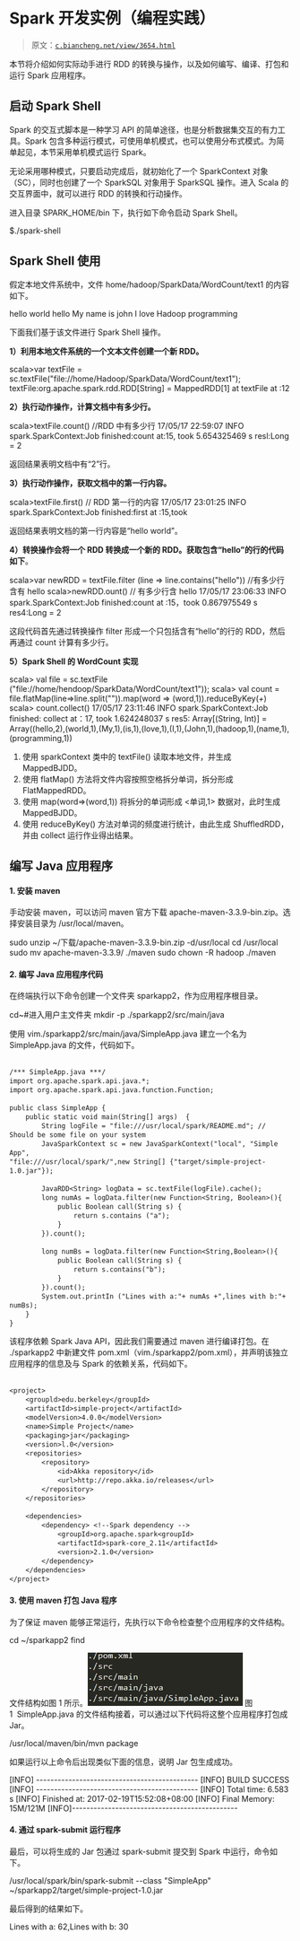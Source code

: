 # Spark 开发实例（编程实践）

> 原文：[`c.biancheng.net/view/3654.html`](http://c.biancheng.net/view/3654.html)

本节将介绍如何实际动手进行 RDD 的转换与操作，以及如何编写、编译、打包和运行 Spark 应用程序。

## 启动 Spark Shell

Spark 的交互式脚本是一种学习 API 的简单途径，也是分析数据集交互的有力工具。Spark 包含多种运行模式，可使用单机模式，也可以使用分布式模式。为简单起见，本节采用单机模式运行 Spark。

无论采用哪种模式，只要启动完成后，就初始化了一个 SparkContext 对象（SC），同时也创建了一个 SparkSQL 对象用于 SparkSQL 操作。进入 Scala 的交互界面中，就可以进行 RDD 的转换和行动操作。

进入目录 SPARK_HOME/bin 下，执行如下命令启动 Spark Shell。

$./spark-shell

## Spark Shell 使用

假定本地文件系统中，文件 home/hadoop/SparkData/WordCount/text1 的内容如下。

hello world
hello My name is john I love Hadoop programming

下面我们基于该文件进行 Spark Shell 操作。

**1）利用本地文件系统的一个文本文件创建一个新 RDD。**

scala>var textFile = sc.textFile("file://home/Hadoop/SparkData/WordCount/text1");
textFile:org.apache.spark.rdd.RDD[String] = MappedRDD[1] at textFile at
<console>:12

**2）执行动作操作，计算文档中有多少行。**

scala>textFile.count() //RDD 中有多少行
17/05/17 22:59:07 INFO spark.SparkContext:Job finished:count at<console>:15, took 5.654325469 s
resl:Long = 2

返回结果表明文档中有“2”行。

**3）执行动作操作，获取文档中的第一行内容。**

scala>textFile.first() // RDD 第一行的内容
17/05/17 23:01:25 INFO spark.SparkContext:Job finished:first at <console>:15,took

返回结果表明文档的第一行内容是“hello world”。

**4）转换操作会将一个 RDD 转换成一个新的 RDD。获取包含“hello”的行的代码如下**。

scala>var newRDD = textFile.filter (line => line.contains("hello")) //有多少行含有 hello
scala>newRDD.ount() // 有多少行含 hello
17/05/17 23:06:33 INFO spark.SparkContext:Job finished:count at <console>:15，took 0.867975549 s
res4:Long = 2

这段代码首先通过转换操作 filter 形成一个只包括含有“hello”的行的 RDD，然后再通过 count 计算有多少行。

**5）Spark Shell 的 WordCount 实现**

scala> val file = sc.textFile ("file://home/hendoop/SparkData/WordCount/text1"));
scala> val count = file.flatMap(line=>line.split("")).map(word => (word,1)).reduceByKey(_+_)
scala> count.collect()
17/05/17 23:11:46 INFO spark.SparkContext:Job finished: collect at<console>：17,
took 1.624248037 s
res5: Array[(String, Int)] = Array((hello,2),(world,1),(My,1),(is,1),(love,1),(I,1),(John,1),(hadoop,1),(name,1),(programming,1))

1.  使用 sparkContext 类中的 textFile() 读取本地文件，并生成 MappedBJDD。
2.  使用 flatMap() 方法将文件内容按照空格拆分单词，拆分形成 FlatMappedRDD。
3.  使用 map(word=>(word,1)) 将拆分的单词形成 <单词,1> 数据对，此时生成 MappedBJDD。
4.  使用 reduceByKey() 方法对单词的频度进行统计，由此生成 ShuffledRDD，并由 collect 运行作业得出结果。

## 编写 Java 应用程序

#### 1\. 安装 maven

手动安装 maven，可以访问 maven 官方下载 apache-maven-3.3.9-bin.zip。选择安装目录为 /usr/local/maven。

sudo unzip ~/下载/apache-maven-3.3.9-bin.zip -d/usr/local
cd /usr/local
sudo mv apache-maven-3.3.9/ ./maven
sudo chown -R hadoop ./maven

#### 2\. 编写 Java 应用程序代码

在终端执行以下命令创建一个文件夹 sparkapp2，作为应用程序根目录。

cd~#进入用户主文件夹
mkdir -p ./sparkapp2/src/main/java

使用 vim./sparkapp2/src/main/java/SimpleApp.java 建立一个名为 SimpleApp.java 的文件，代码如下。

```

/*** SimpleApp.java ***/
import org.apache.spark.api.java.*;
import org.apache.spark.api.java.function.Function;

public class SimpleApp {
    public static void main(String[] args)  {
        String logFile = "file:///usr/local/spark/README.md"; // Should be some file on your system
        JavaSparkContext sc = new JavaSparkContext("local", "Simple App",
"file:///usr/local/spark/",new String[] {"target/simple-project-1.0.jar"});

        JavaRDD<String> logData = sc.textFile(logFile).cache();
        long numAs = logData.filter(new Function<String, Boolean>(){
            public Boolean call(String s) { 
                return s.contains ("a");
            }
        }).count();

        long numBs = logData.filter(new Function<String,Boolean>(){
            public Boolean call(String s) { 
                return s.contains("b");
            }
        }).count();
        System.out.printIn ("Lines with a:"+ numAs +",lines with b:"+ numBs);
    }
}
```

该程序依赖 Spark Java API，因此我们需要通过 maven 进行编译打包。在 ./sparkapp2 中新建文件 pom.xml（vim./sparkapp2/pom.xml），并声明该独立应用程序的信息及与 Spark 的依赖关系，代码如下。

```

<project>
    <groupld>edu.berkeley</groupId>
    <artifactId>simple-project</artifactId>
    <modelVersion>4.0.0</modelVersion>
    <name>Simple Project</name>
    <packaging>jar</packaging>
    <version>l.0</version>
    <repositories>
        <repository>
            <id>Akka repository</id>
            <url>http://repo.akka.io/releases</url>
        </repository>
    </repositories>

    <dependencies>
        <dependency> <!--Spark dependency -->
            <groupId>org.apache.spark<groupId>
            <artifactId>spark-core_2.11</artifactId>
            <version>2.1.0</version>
        </dependency>
    </dependencies>
</project>
```

#### 3\. 使用 maven 打包 Java 程序

为了保证 maven 能够正常运行，先执行以下命令检查整个应用程序的文件结构。

cd ~/sparkapp2
find

文件结构如图 1 所示。![SimpleApp.java 的文件结构](img/b6ce80b00b74e5fdaccc0e2946c48d38.png)
图 1  SimpleApp.java 的文件结构接着，可以通过以下代码将这整个应用程序打包成 Jar。

/usr/local/maven/bin/mvn package

如果运行以上命令后出现类似下面的信息，说明 Jar 包生成成功。

[INFO] ---------------------------------------------
[INFO] BUILD SUCCESS
[INFO] ---------------------------------------------
[INFO] Total time: 6.583 s
[INFO] Finished at: 2017-02-19T15:52:08+08:00
[INFO] Final Memory: 15M/121M
[INFO]----------------------------------------------

#### 4\. 通过 spark-submit 运行程序

最后，可以将生成的 Jar 包通过 spark-submit 提交到 Spark 中运行，命令如下。

/usr/local/spark/bin/spark-submit --class "SimpleApp" ~/sparkapp2/target/simple-project-1.0.jar

最后得到的结果如下。

Lines with a: 62,Lines with b: 30
